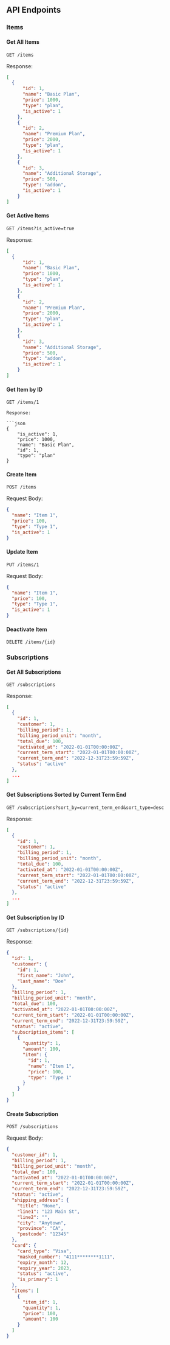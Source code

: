 ## API Endpoints

### Items

#### Get All Items

```
GET /items
```

Response:

```json
[
  {
      "id": 1,
      "name": "Basic Plan",
      "price": 1000,
      "type": "plan",
      "is_active": 1
    },
    {
      "id": 2,
      "name": "Premium Plan",
      "price": 2000,
      "type": "plan",
      "is_active": 1
    },
    {
      "id": 3,
      "name": "Additional Storage",
      "price": 500,
      "type": "addon",
      "is_active": 1
    }
]
```

#### Get Active Items

```
GET /items?is_active=true
```

Response:

```json
[
  {
      "id": 1,
      "name": "Basic Plan",
      "price": 1000,
      "type": "plan",
      "is_active": 1
    },
    {
      "id": 2,
      "name": "Premium Plan",
      "price": 2000,
      "type": "plan",
      "is_active": 1
    },
    {
      "id": 3,
      "name": "Additional Storage",
      "price": 500,
      "type": "addon",
      "is_active": 1
    }
]
```

#### Get Item by ID

```
GET /items/1

Response:

```json
{
    "is_active": 1,
    "price": 1000,
    "name": "Basic Plan",
    "id": 1,
    "type": "plan"
}
```

#### Create Item

```
POST /items
```

Request Body:

```json
{
  "name": "Item 1",
  "price": 100,
  "type": "Type 1",
  "is_active": 1
}
```

#### Update Item

```
PUT /items/1
```

Request Body:

```json
{
  "name": "Item 1",
  "price": 100,
  "type": "Type 1",
  "is_active": 1
}
```

#### Deactivate Item

```
DELETE /items/{id}
```

### Subscriptions

#### Get All Subscriptions

```
GET /subscriptions
```

Response:

```json
[
  {
    "id": 1,
    "customer": 1,
    "billing_period": 1,
    "billing_period_unit": "month",
    "total_due": 100,
    "activated_at": "2022-01-01T00:00:00Z",
    "current_term_start": "2022-01-01T00:00:00Z",
    "current_term_end": "2022-12-31T23:59:59Z",
    "status": "active"
  },
  ...
]
```

#### Get Subscriptions Sorted by Current Term End

```
GET /subscriptions?sort_by=current_term_end&sort_type=desc
```

Response:

```json
[
  {
    "id": 1,
    "customer": 1,
    "billing_period": 1,
    "billing_period_unit": "month",
    "total_due": 100,
    "activated_at": "2022-01-01T00:00:00Z",
    "current_term_start": "2022-01-01T00:00:00Z",
    "current_term_end": "2022-12-31T23:59:59Z",
    "status": "active"
  },
  ...
]
```

#### Get Subscription by ID

```
GET /subscriptions/{id}
```

Response:

```json
{
  "id": 1,
  "customer": {
    "id": 1,
    "first_name": "John",
    "last_name": "Doe"
  },
  "billing_period": 1,
  "billing_period_unit": "month",
  "total_due": 100,
  "activated_at": "2022-01-01T00:00:00Z",
  "current_term_start": "2022-01-01T00:00:00Z",
  "current_term_end": "2022-12-31T23:59:59Z",
  "status": "active",
  "subscription_items": [
    {
      "quantity": 1,
      "amount": 100,
      "item": {
        "id": 1,
        "name": "Item 1",
        "price": 100,
        "type": "Type 1"
      }
    }
  ]
}
```

#### Create Subscription

```
POST /subscriptions
```

Request Body:

```json
{
  "customer_id": 1,
  "billing_period": 1,
  "billing_period_unit": "month",
  "total_due": 100,
  "activated_at": "2022-01-01T00:00:00Z",
  "current_term_start": "2022-01-01T00:00:00Z",
  "current_term_end": "2022-12-31T23:59:59Z",
  "status": "active",
  "shipping_address": {
    "title": "Home",
    "line1": "123 Main St",
    "line2": "",
    "city": "Anytown",
    "province": "CA",
    "postcode": "12345"
  },
  "card": {
    "card_type": "Visa",
    "masked_number": "4111********1111",
    "expiry_month": 12,
    "expiry_year": 2023,
    "status": "active",
    "is_primary": 1
  },
  "items": [
    {
      "item_id": 1,
      "quantity": 1,
      "price": 100,
      "amount": 100
    }
  ]
}
```
